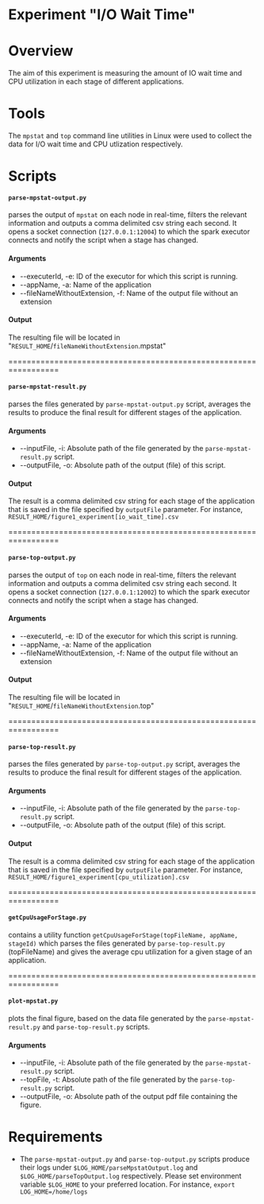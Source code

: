 # Experiment "I/O Wait Time"

# Overview
The aim of this experiment is measuring the amount of IO wait time and CPU utilization in each stage of different applications.

# Tools
The `mpstat` and `top` command line utilities in Linux were used to collect the data for I/O wait time and CPU utlization respectively.

# Scripts
#### `parse-mpstat-output.py`
parses the output of `mpstat` on each node in real-time, filters the relevant information and outputs a comma delimited csv string each second. It opens a socket connection (`127.0.0.1:12004`) to which the spark executor connects and notify the script when a stage has changed.

#### Arguments
* --executerId, -e: ID of the executor for which this script is running.
* --appName, -a: Name of the application
* --fileNameWithoutExtension, -f: Name of the output file without an extension

#### Output
 The resulting file will be located in "`RESULT_HOME`/`fileNameWithoutExtension`.mpstat"

=================================================================

#### `parse-mpstat-result.py`
 parses the files generated by `parse-mpstat-output.py` script, averages the results to produce the final result for different stages of the application.

#### Arguments
 * --inputFile, -i: Absolute path of the file generated by the `parse-mpstat-result.py` script.
 * --outputFile, -o: Absolute path of the output (file) of this script.

#### Output
The result is a comma delimited csv string for each stage of the application that is saved in the file specified by `outputFile` parameter. For instance, `RESULT_HOME/figure1_experiment[io_wait_time].csv`

=================================================================

#### `parse-top-output.py`
parses the output of `top` on each node in real-time, filters the relevant information and outputs a comma delimited csv string each second. It opens a socket connection (`127.0.0.1:12002`) to which the spark executor connects and notify the script when a stage has changed.

#### Arguments
* --executerId, -e: ID of the executor for which this script is running.
* --appName, -a: Name of the application
* --fileNameWithoutExtension, -f: Name of the output file without an extension

#### Output
 The resulting file will be located in "`RESULT_HOME`/`fileNameWithoutExtension`.top"

=================================================================

#### `parse-top-result.py`
parses the files generated by `parse-top-output.py` script, averages the results to produce the final result for different stages of the application.

#### Arguments
* --inputFile, -i: Absolute path of the file generated by the `parse-top-result.py` script.
* --outputFile, -o: Absolute path of the output (file) of this script.

#### Output
The result is a comma delimited csv string for each stage of the application that is saved in the file specified by `outputFile` parameter. For instance, `RESULT_HOME/figure1_experiment[cpu_utilization].csv`

=================================================================

#### `getCpuUsageForStage.py`
contains a utility function `getCpuUsageForStage(topFileName, appName, stageId)` which parses the files generated by `parse-top-result.py` (topFileName) and gives the average cpu utilization for a given stage of an application.

=================================================================

#### `plot-mpstat.py`
plots the final figure, based on the data file generated by the `parse-mpstat-result.py` and `parse-top-result.py` scripts.

#### Arguments
* --inputFile, -i: Absolute path of the file generated by the `parse-mpstat-result.py` script.
* --topFile, -t: Absolute path of the file generated by the `parse-top-result.py` script.
* --outputFile, -o: Absolute path of the output pdf file containing the figure.

# Requirements
* The `parse-mpstat-output.py` and `parse-top-output.py` scripts produce their logs under `$LOG_HOME/parseMpstatOutput.log` and `$LOG_HOME/parseTopOutput.log` respectively. Please set environment variable `$LOG_HOME` to your preferred location. For instance, `export LOG_HOME=/home/logs`

<!---
* Both scripts use the directory `/home/results` as well as `/home/results/mpstat` to persist the final output. Please make sure these directories exist in advance.
-->
